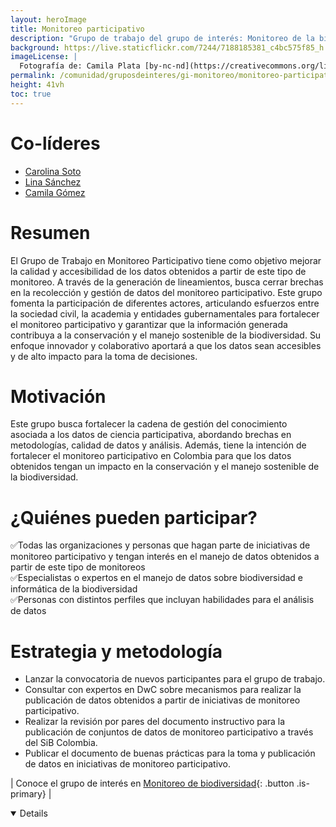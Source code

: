 ```yaml
---
layout: heroImage
title: Monitoreo participativo
description: "Grupo de trabajo del grupo de interés: Monitoreo de la biodiversidad"
background: https://live.staticflickr.com/7244/7188185381_c4bc575f85_h.jpg
imageLicense: |
  Fotografía de: Camila Plata [by-nc-nd](https://creativecommons.org/licenses/by-nc-nd/2.0/)  vía [Flickr](https://www.flickr.com/photos/camisilver/7188185381/) 
permalink: /comunidad/gruposdeinteres/gi-monitoreo/monitoreo-participativo
height: 41vh
toc: true
---
```


# Co-líderes

- [Carolina Soto](https://orcid.org/0000-0003-4288-8047)
- [Lina Sánchez](https://www.researchgate.net/profile/Lina-Sanchez-Clavijo)
- [Camila Gómez](https://orcid.org/0000-0002-2770-5794)


# Resumen

El Grupo de Trabajo en Monitoreo Participativo tiene como objetivo mejorar la calidad y accesibilidad de los datos obtenidos a partir de este tipo de monitoreo. A través de la generación de lineamientos, busca cerrar brechas en la recolección y gestión de datos del monitoreo participativo. Este grupo fomenta la participación de diferentes actores, articulando esfuerzos entre la sociedad civil, la academia y entidades gubernamentales para fortalecer el monitoreo participativo y garantizar que la información generada contribuya a la conservación y el manejo sostenible de la biodiversidad. Su enfoque innovador y colaborativo aportará a que los datos sean accesibles y de alto impacto para la toma de decisiones.

# Motivación

Este grupo busca fortalecer la cadena de gestión del conocimiento asociada a los datos de ciencia participativa, abordando brechas en metodologías, calidad de datos y análisis. Además, tiene la intención de fortalecer el monitoreo participativo en Colombia para que los datos obtenidos tengan un impacto en la conservación y el manejo sostenible de la biodiversidad.

# ¿Quiénes pueden participar?

✅Todas las organizaciones y personas que hagan parte de iniciativas de monitoreo participativo y tengan interés en el manejo de datos obtenidos a partir de este tipo de monitoreos<br>
✅Especialistas o expertos en el manejo de datos sobre biodiversidad e informática de la biodiversidad<br>
✅Personas con distintos perfiles que incluyan habilidades para el análisis de datos<br>

# Estrategia y metodología

- Lanzar la convocatoria de nuevos participantes para el grupo de trabajo.
- Consultar con expertos en DwC sobre mecanismos para realizar la publicación de datos obtenidos a partir de iniciativas de monitoreo participativo.
- Realizar la revisión por pares del documento instructivo para la publicación de conjuntos de datos de monitoreo participativo a través del SiB Colombia.
- Publicar el documento de buenas prácticas para la toma y publicación de datos en iniciativas de monitoreo participativo.

| Conoce el grupo de interés en [Monitoreo de biodiversidad](comunidad/gruposdeinteres/gi-monitoreo/monitoreo-de-la-biodiversidad){: .button .is-primary} |
<details id="colíderes" open>

